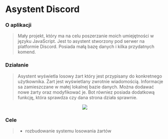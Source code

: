 # Asystent Discord


### O aplikacji
> Mały projekt, który ma na celu poszerzanie moich umiejętności w języku JavaScript. Jest to asystent stworzony pod serwer na platformie Discord. Posiada małą bazę danych i kilka przydatnych komend.

### Działanie
>  Asystent wyświetla losowy żart który jest przypisany do konkretnego użytkownika. Żart jest wyświetlany zwrotnie wiadomością. Informacje sa zamieszczane w małej lokalnej bazie danych. Można dodawać nowe żarty oraz modyfikować je. Bot równiez posiada dodatkową funkcję, która sprawdza czy dana strona działa sprawnie.

<p align="center">
  <img src="https://i.imgur.com/FsKAZTq.png">
</p>

### Cele
> - rozbudowanie systemu losowania żartów

